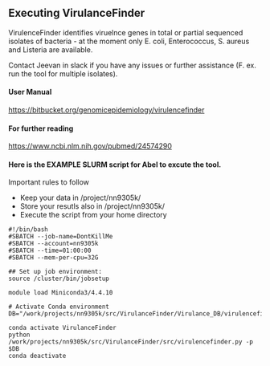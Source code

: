 **Executing VirulanceFinder**
-----------------------------
VirulenceFinder identifies viruelnce genes in total or partial sequenced isolates of bacteria - at the moment only E. coli, Enterococcus, S. aureus and Listeria are available.

Contact Jeevan in slack if you have any issues or further assistance (F. ex. run the tool for multiple isolates).

#### User Manual 
https://bitbucket.org/genomicepidemiology/virulencefinder

#### For further reading
https://www.ncbi.nlm.nih.gov/pubmed/24574290

#### Here is the EXAMPLE SLURM script for Abel to excute the tool.
Important rules to follow
* Keep your data in /project/nn9305k/
* Store your resutls also in /project/nn9305k/
* Execute the script from your home directory

```
#!/bin/bash
#SBATCH --job-name=DontKillMe
#SBATCH --account=nn9305k
#SBATCH --time=01:00:00
#SBATCH --mem-per-cpu=32G

## Set up job environment:
source /cluster/bin/jobsetup

module load Miniconda3/4.4.10

# Activate Conda environment 
DB="/work/projects/nn9305k/src/VirulanceFinder/Virulance_DB/virulencefinder_db"

conda activate VirulanceFinder
python /work/projects/nn9305k/src/VirulanceFinder/src/virulencefinder.py -p $DB 
conda deactivate
```

